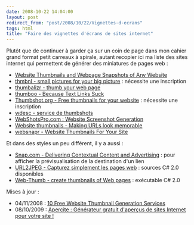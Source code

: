 ```yaml
---
date: 2008-10-22 14:04:00
layout: post
redirect_from: "post/2008/10/22/Vignettes-d-ecrans"
tags: html
title: "Faire des vignettes d'écrans de sites internet"
---
```


Plutôt que de continuer à garder ça sur un coin de page dans mon cahier
grand format petit carreaux à spirale, autant recopier ici ma liste des sites
internet qui permettent de générer des miniatures de pages web :

* [Website Thumbnails and Webpage Snapshots of
Any Website](http://snapcasa.com/)
* [thmbnl - small pictures for your big
picture](http://thmbnl.com/) : nécessite une inscription
* [thumbalizr - thumb your web
page](http://www.thumbalizr.com/)
* [thumboo - Because Text Links Suck](http://thumboo.com/)
* [Thumbshot.org - Free thumbnails for
your website](http://www.thumbshots.org/) : nécessite une inscription
* [wdesc - service de thumbshots](http://wdesc.com/)
* [WebShotsPro.com : Website
Screenshot Generation](http://www.webshotspro.com/)
* [Website thumbnails - Making URLs
look memorable](http://webthumb.bluga.net/home)
* [websnapr - Website Thumbnails For Your
Site](http://www.websnapr.com/)

Et dans des styles un peu différent, il y a aussi :

* [Snap.com - Delivering Contextual Content and
Advertising](http://www.snap.com/) : pour afficher la prévisualisation de la destination d'un
lien
* [URL2JPEG - Capturez
simplement les pages web](http://www.url2jpeg.com/french.html) : sources C# 2.0 disponibles
* [Web-Thumb -
create thumbnails of Web pages](http://patrice-zwenger.net46.net/my_programs.html#P10) : exécutable C# 2.0

Mises à jour :

* 04/11/2008 : [10 Free Website Thumbnail Generation Services](http://www.webresourcesdepot.com/10-free-website-thumbnail-generation-services/)
* 08/10/2009 : [Apercite : Générateur gratuit d'aperçus de sites Internet pour votre
site !](http://www.apercite.fr/)

